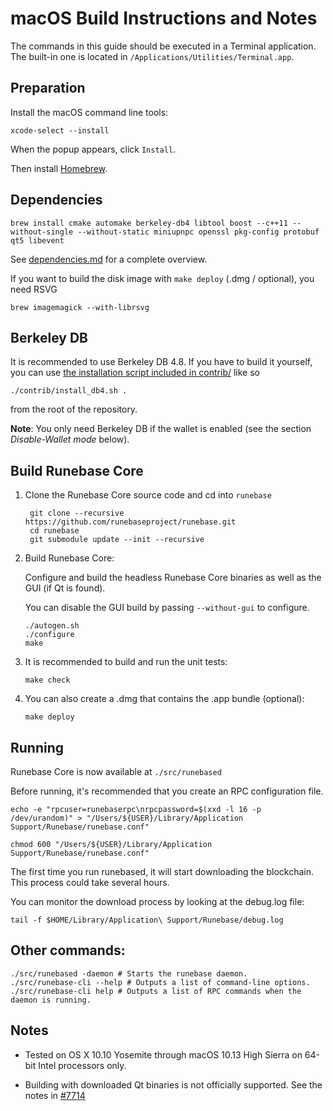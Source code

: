 macOS Build Instructions and Notes
====================================
The commands in this guide should be executed in a Terminal application.
The built-in one is located in `/Applications/Utilities/Terminal.app`.

Preparation
-----------
Install the macOS command line tools:

`xcode-select --install`

When the popup appears, click `Install`.

Then install [Homebrew](https://brew.sh).

Dependencies
----------------------

    brew install cmake automake berkeley-db4 libtool boost --c++11 --without-single --without-static miniupnpc openssl pkg-config protobuf qt5 libevent

See [dependencies.md](dependencies.md) for a complete overview.

If you want to build the disk image with `make deploy` (.dmg / optional), you need RSVG

    brew imagemagick --with-librsvg

Berkeley DB
-----------
It is recommended to use Berkeley DB 4.8. If you have to build it yourself,
you can use [the installation script included in contrib/](/contrib/install_db4.sh)
like so

```shell
./contrib/install_db4.sh .
```

from the root of the repository.

**Note**: You only need Berkeley DB if the wallet is enabled (see the section *Disable-Wallet mode* below).

Build Runebase Core
------------------------

1. Clone the Runebase Core source code and cd into `runebase`

        git clone --recursive https://github.com/runebaseproject/runebase.git
        cd runebase
        git submodule update --init --recursive

2.  Build Runebase Core:

    Configure and build the headless Runebase Core binaries as well as the GUI (if Qt is found).

    You can disable the GUI build by passing `--without-gui` to configure.

        ./autogen.sh
        ./configure
        make

3.  It is recommended to build and run the unit tests:

        make check

4.  You can also create a .dmg that contains the .app bundle (optional):

        make deploy

Running
-------

Runebase Core is now available at `./src/runebased`

Before running, it's recommended that you create an RPC configuration file.

    echo -e "rpcuser=runebaserpc\nrpcpassword=$(xxd -l 16 -p /dev/urandom)" > "/Users/${USER}/Library/Application Support/Runebase/runebase.conf"

    chmod 600 "/Users/${USER}/Library/Application Support/Runebase/runebase.conf"

The first time you run runebased, it will start downloading the blockchain. This process could take several hours.

You can monitor the download process by looking at the debug.log file:

    tail -f $HOME/Library/Application\ Support/Runebase/debug.log

Other commands:
-------

    ./src/runebased -daemon # Starts the runebase daemon.
    ./src/runebase-cli --help # Outputs a list of command-line options.
    ./src/runebase-cli help # Outputs a list of RPC commands when the daemon is running.

Notes
-----

* Tested on OS X 10.10 Yosemite through macOS 10.13 High Sierra on 64-bit Intel processors only.

* Building with downloaded Qt binaries is not officially supported. See the notes in [#7714](https://github.com/bitcoin/bitcoin/issues/7714)

